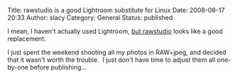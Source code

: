 Title: rawstudio is a good Lightroom substitute for Linux
Date: 2008-08-17 20:33
Author: slacy
Category: General
Status: published

I mean, I haven't actually used Lightroom, [but
rawstudio](http://rawstudio.org) looks like a good replacement.

I just spent the weekend shooting all my photos in RAW+jpeg, and decided
that it wasn't worth the trouble.  I just don't have time to adjust them
all one-by-one before publishing...
